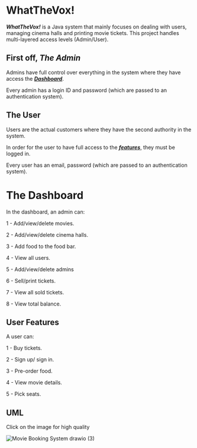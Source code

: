 # WhatTheVox!

***WhatTheVox!*** is a Java system that mainly focuses on dealing with users, managing cinema halls and printing movie tickets. This project handles multi-layered access levels (Admin/User).

## First off, ***The Admin***

Admins have full control over everything in the system where they have access the ***[Dashboard](#the-dashboard)***. 

Every admin has a login ID and password (which are passed to an authentication system).

## The User

Users are the actual customers where they have the second authority in the system. 

In order for the user to have full access to the ***[features](#user-features)***, they must be logged in.

Every user has an email, password (which are passed to an authentication system).

# The Dashboard

In the dashboard, an admin can:

1 - Add/view/delete movies.

2 - Add/view/delete cinema halls.

3 - Add food to the food bar.

4 - View all users.

5 - Add/view/delete admins

6 - Sell/print tickets.

7 - View all sold tickets.

8 - View total balance.


## User Features

A user can:

1 - Buy tickets.

2 - Sign up/ sign in. 

3 - Pre-order food.

4 - View movie details.

5 - Pick seats.


## UML

Click on the image for high quality

![Movie Booking System drawio (3)](https://user-images.githubusercontent.com/71923204/167272017-7d1b9fa1-3e75-4adf-b5f1-2de49458c525.png)


